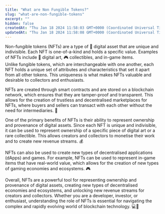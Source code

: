 ```yaml
---
title: "What are Non Fungible Tokens?"
slug: "what-are-non-fungible-tokens"
excerpt: ""
hidden: false
createdAt: "Thu Jan 18 2024 11:58:03 GMT+0000 (Coordinated Universal Time)"
updatedAt: "Thu Jan 18 2024 11:58:08 GMT+0000 (Coordinated Universal Time)"
---
```

Non-fungible tokens (NFTs) are a type of 💎 digital asset that are unique and indivisible. Each NFT is one-of-a-kind and holds a specific value. Examples of NFTs include 🎨 digital art, 🎮 collectibles, and in-game items.  
Unlike fungible tokens, which are interchangeable with one another, each NFT holds a unique set of attributes and characteristics that set it apart from all other tokens. This uniqueness is what makes NFTs valuable and desirable to collectors and enthusiasts.

NFTs are created through smart contracts and are stored on a blockchain network, which ensures that they are tamper-proof and transparent. This allows for the creation of trustless and decentralised marketplaces for NFTs, where buyers and sellers can transact with each other without the need for intermediaries. 🤝

One of the primary benefits of NFTs is their ability to represent ownership and provenance of digital assets. Since each NFT is unique and indivisible, it can be used to represent ownership of a specific piece of digital art or a rare collectible. This allows creators and collectors to monetise their work and to create new revenue streams. 💰

NFTs can also be used to create new types of decentralised applications (dApps) and games. For example, NFTs can be used to represent in-game items that have real-world value, which allows for the creation of new types of gaming economies and ecosystems. 🎮

Overall, NFTs are a powerful tool for representing ownership and provenance of digital assets, creating new types of decentralised economies and ecosystems, and unlocking new revenue streams for creators and collectors. Whether you are a developer, investor, or enthusiast, understanding the role of NFTs is essential for navigating the complex and rapidly evolving world of blockchain technology. 💻🌱

